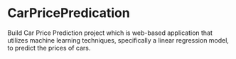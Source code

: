 # CarPricePredication
Build Car Price Prediction project which is web-based application that utilizes machine learning techniques, specifically a linear regression model, to predict the prices of cars.
